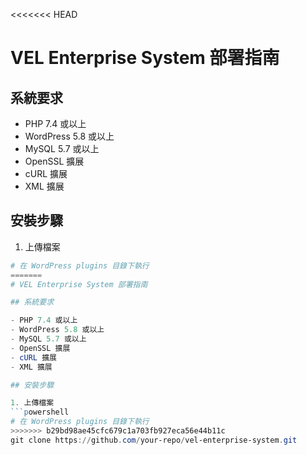 <<<<<<< HEAD
# VEL Enterprise System 部署指南

## 系統要求

- PHP 7.4 或以上
- WordPress 5.8 或以上
- MySQL 5.7 或以上
- OpenSSL 擴展
- cURL 擴展
- XML 擴展

## 安裝步驟

1. 上傳檔案
```powershell
# 在 WordPress plugins 目錄下執行
=======
# VEL Enterprise System 部署指南

## 系統要求

- PHP 7.4 或以上
- WordPress 5.8 或以上
- MySQL 5.7 或以上
- OpenSSL 擴展
- cURL 擴展
- XML 擴展

## 安裝步驟

1. 上傳檔案
```powershell
# 在 WordPress plugins 目錄下執行
>>>>>>> b29bd98ae45cfc679c1a703fb927eca56e44b11c
git clone https://github.com/your-repo/vel-enterprise-system.git